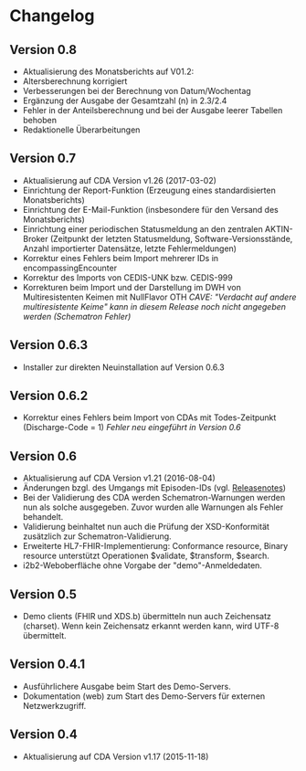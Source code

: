 ﻿Changelog
=========

Version 0.8
-----------
* Aktualisierung des Monatsberichts auf V01.2:
* Altersberechnung korrigiert
* Verbesserungen bei der Berechnung von Datum/Wochentag
* Ergänzung der Ausgabe der Gesamtzahl (n) in 2.3/2.4
* Fehler in der Anteilsberechnung und bei der Ausgabe leerer Tabellen behoben
* Redaktionelle Überarbeitungen

Version 0.7
-----------
* Aktualisierung auf CDA Version v1.26 (2017-03-02)
* Einrichtung der Report-Funktion (Erzeugung eines standardisierten Monatsberichts)
* Einrichtung der E-Mail-Funktion (insbesondere für den Versand des Monatsberichts)
* Einrichtung einer periodischen Statusmeldung an den zentralen AKTIN-Broker (Zeitpunkt der letzten Statusmeldung, Software-Versionsstände, Anzahl importierter Datensätze, letzte Fehlermeldungen)
* Korrektur eines Fehlers beim Import mehrerer IDs in encompassingEncounter
* Korrektur des Imports von CEDIS-UNK bzw. CEDIS-999
* Korrekturen beim Import und der Darstellung im DWH von Multiresistenten Keimen mit NullFlavor OTH _CAVE: "Verdacht auf andere multiresistente Keime" kann in diesem Release noch nicht angegeben werden (Schematron Fehler)_

Version 0.6.3
-------------
* Installer zur direkten Neuinstallation auf Version 0.6.3

Version 0.6.2
-------------
* Korrektur eines Fehlers beim Import von CDAs mit Todes-Zeitpunkt (Discharge-Code = 1) _Fehler neu eingeführt in Version 0.6_

Version 0.6
-----------
* Aktualisierung auf CDA Version v1.21 (2016-08-04)
* Änderungen bzgl. des Umgangs mit Episoden-IDs (vgl. [Releasenotes](cda-release-v1.21.html))
* Bei der Validierung des CDA werden Schematron-Warnungen werden nun als solche ausgegeben. Zuvor wurden alle Warnungen als Fehler behandelt.
* Validierung beinhaltet nun auch die Prüfung der XSD-Konformität zusätzlich zur Schematron-Validierung.
* Erweiterte HL7-FHIR-Implementierung: Conformance resource, Binary resource unterstützt Operationen $validate, $transform, $search.
* i2b2-Weboberfläche ohne Vorgabe der "demo"-Anmeldedaten.

Version 0.5
-----------
* Demo clients (FHIR und XDS.b) übermitteln nun auch Zeichensatz (charset).
Wenn kein Zeichensatz erkannt werden kann, wird UTF-8 übermittelt.

Version 0.4.1
-------------
* Ausführlichere Ausgabe beim Start des Demo-Servers. 
* Dokumentation (web) zum Start des Demo-Servers für externen Netzwerkzugriff.

Version 0.4
-----------
* Aktualisierung auf CDA Version v1.17 (2015-11-18)